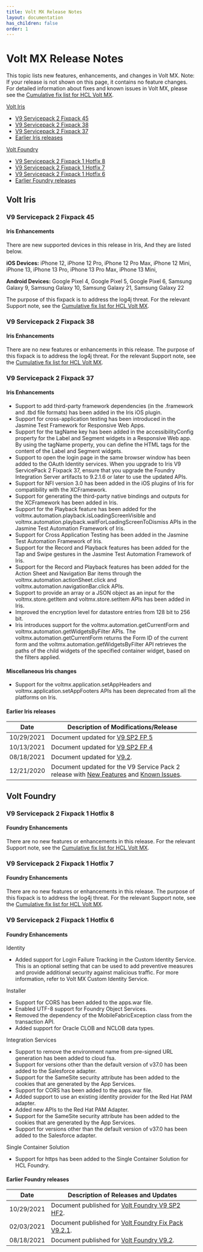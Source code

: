 ```yaml
---
title: Volt MX Release Notes
layout: documentation
has_children: false
order: 1
---
```


# Volt MX Release Notes

This topic lists new features, enhancements, and changes in Volt MX.
Note: If your release is not shown on this page, it contains no feature changes. For detailed information about fixes and known issues in Volt MX, please see the [Cumulative fix list for HCL Volt MX](https://support.hcltechsw.com/csm?id=kb_article&sysparm_article=KB0094476).

[Volt Iris](#volt-iris)
- [V9 Servicepack 2 Fixpack 45](#v9-servicepack-2-fixpack-45)
- [V9 Servicepack 2 Fixpack 38](#v9-servicepack-2-fixpack-38)
- [V9 Servicepack 2 Fixpack 37](#v9-servicepack-2-fixpack-37)
- [Earlier Iris releases](#earlier-iris-releases)

[Volt Foundry](#volt-foundry)

- [V9 Servicepack 2 Fixpack 1 Hotfix 8](#v9-servicepack-2-fixpack-1-hotfix-8)
- [V9 Servicepack 2 Fixpack 1 Hotfix 7](#v9-servicepack-2-fixpack-1-hotfix-7)
- [V9 Servicepack 2 Fixpack 1 Hotfix 6](#v9-servicepack-2-fixpack-1-hotfix-6)
- [Earlier Foundry releases](#earlier-foundry-releases)

## Volt Iris

### V9 Servicepack 2 Fixpack 45

#### Iris Enhancements

There are new supported devices in this release in Iris, And they are listed below.
<br />

**iOS Devices:**
        iPhone 12,
        iPhone 12 Pro,
        iPhone 12 Pro Max,
        iPhone 12 Mini,
        iPhone 13,
        iPhone 13 Pro,
        iPhone 13 Pro Max,
        iPhone 13 Mini,
        
**Android Devices:**
        Google Pixel 4,
        Google Pixel 5,
        Google Pixel 6,
        Samsung Galaxy 9,
        Samsung Galaxy 10,
        Samsung Galaxy 21,
        Samsung Galaxy 22

The purpose of this fixpack is to address the log4j threat. For the relevant Support note, see the [Cumulative fix list for HCL Volt MX](https://support.hcltechsw.com/csm?id=kb_article&sysparm_article=KB0094476).

### V9 Servicepack 2 Fixpack 38

#### Iris Enhancements

There are no new features or enhancements in this release. The purpose of this fixpack is to address the log4j threat. For the relevant Support note, see the [Cumulative fix list for HCL Volt MX](https://support.hcltechsw.com/csm?id=kb_article&sysparm_article=KB0094476).

### V9 Servicepack 2 Fixpack 37

#### Iris Enhancements

- Support to add third-party framework dependencies (in the .framework and .tbd file formats) has been added in the Iris iOS plugin.
- Support for cross-application testing has been introduced in the Jasmine Test Framework for Responsive Web Apps.
- Support for the tagName key has been added in the accessibilityConfig property for the Label and Segment widgets in a Responsive Web app. By using the tagName property, you can define the HTML tags for the content of the Label and Segment widgets.
- Support to open the login page in the same browser window has been added to the OAuth Identity services. When you upgrade to Iris V9 ServicePack 2 Fixpack 37, ensure that you upgrade the Foundry Integration Server artifacts to 9.2.1.6 or later to use the updated APIs.
- Support for NFI version 3.0 has been added in the iOS plugins of Iris for compatibility with the XCFramework.
- Support for generating the third-party native bindings and outputs for the XCFramework has been added in Iris.
- Support for the Playback feature has been added for the voltmx.automation.playback.isLoadingScreenVisible and voltmx.automation.playback.waitForLoadingScreenToDismiss APIs in the Jasmine Test Automation Framework of Iris.
- Support for Cross Application Testing has been added in the Jasmine Test Automation Framework of Iris.
- Support for the Record and Playback features has been added for the Tap and Swipe gestures in the Jasmine Test Automation Framework of Iris.
- Support for the Record and Playback features has been added for the Action Sheet and Navigation Bar items through the voltmx.automation.actionSheet.click and voltmx.automation.navigationBar.click APIs.
- Support to provide an array or a JSON object as an input for the voltmx.store.getItem and voltmx.store.setItem APIs has been added in Iris.
- Improved the encryption level for datastore entries from 128 bit to 256 bit.
- Iris introduces support for the voltmx.automation.getCurrentForm and voltmx.automation.getWidgetsByFilter APIs. The voltmx.automation.getCurrentForm returns the Form ID of the current form and the voltmx.automation.getWidgetsByFilter API retrieves the paths of the child widgets of the specified container widget, based on the filters applied.

#### Miscellaneous Iris changes

- Support for the voltmx.application.setAppHeaders and voltmx.application.setAppFooters APIs has been deprecated from all the platforms on Iris.

#### Earlier Iris releases

| **Date**   | **Description of Modifications/Release**                                                                                                                                                                                                       |
| ---------- | ---------------------------------------------------------------------------------------------------------------------------------------------------------------------------------------------------------------------------------------------- |
| 10/29/2021 | Document updated for [V9 SP2 FP 5](Iris/iris_rel_notes/Content/V9SP2FP5.html)                                                                                                                                                                  |
| 10/13/2021 | Document updated for [V9 SP2 FP 4](Iris/iris_rel_notes/Content/V9SP2FP4.html)                                                                                                                                                                  |
| 08/18/2021 | Document updated for [V9.2](Iris/iris_rel_notes/Content/V92.html).                                                                                                                                                                             |
| 12/21/2020 | Document updated for the V9 Service Pack 2 release with [New Features](Iris/iris_rel_notes/Content/V9SP2.html#new-features-and-enhancements-in-v9-service-pack-2) and [Known Issues](Iris/iris_rel_notes/Content/V9SP2_Known_Issues.html#top). |

<!--
| 10/28/2020 | 1.2 | Document updated for the release with [V9 SP1 FP 10](Iris/iris_rel_notes/Content/V9SP1.html#v9sp1-fixpack-10-features) release. |
| 08/24/2020 | 1.1 | Document updated for the V9 Service Pack 1 release with [New Features](Iris/iris_rel_notes/Content/V9SP1.html#new-features-and-enhancements-in-v9-service-pack-1) and [Known Issues](Iris/iris_rel_notes/Content/V9-SP1_Known_Issues.html#top). |
| 04/06/2020 | 1.0 | Document updated for the V9 release with [New Features](Iris/iris_rel_notes/Content/V9.html#new-features-and-enhancements-in-v9) and [Known Issues](Iris/iris_rel_notes/Content/V9_Known_Issues.html#limitations-and-known-issues-in-v9). |
-->

## Volt Foundry

### V9 Servicepack 2 Fixpack 1 Hotfix 8

#### Foundry Enhancements

There are no new features or enhancements in this release. For the relevant Support note, see the [Cumulative fix list for HCL Volt MX](https://support.hcltechsw.com/csm?id=kb_article&sysparm_article=KB0094476).

### V9 Servicepack 2 Fixpack 1 Hotfix 7

#### Foundry Enhancements

There are no new features or enhancements in this release. The purpose of this fixpack is to address the log4j threat. For the relevant Support note, see the [Cumulative fix list for HCL Volt MX](https://support.hcltechsw.com/csm?id=kb_article&sysparm_article=KB0094476).

### V9 Servicepack 2 Fixpack 1 Hotfix 6

#### Foundry Enhancements

Identity

- Added support for Login Failure Tracking in the Custom Identity Service. This is an optional setting that can be used to add preventive measures and provide additional security against malicious traffic. For more information, refer to Volt MX Custom Identity Service.

Installer

- Support for CORS has been added to the apps.war file.
- Enabled UTF-8 support for Foundry Object Services.
- Removed the dependency of the MobileFabricException class from the transaction API.
- Added support for Oracle CLOB and NCLOB data types.

Integration Services

- Support to remove the environment name from pre-signed URL generation has been added to cloud fsa.
- Support for versions other than the default version of v37.0 has been added to the Salesforce adapter.
- Support for the SameSite security attribute has been added to the cookies that are generated by the App Services.
- Support for CORS has been added to the apps.war file.
- Added support to use an existing identity provider for the Red Hat PAM adapter.
- Added new APIs to the Red Hat PAM Adapter.
- Support for the SameSite security attribute has been added to the cookies that are generated by the App Services.
- Support for versions other than the default version of v37.0 has been added to the Salesforce adapter.

Single Container Solution

- Support for https has been added to the Single Container Solution for HCL Foundry.

#### Earlier Foundry releases

| **Date**   | **Description of Releases and Updates**                                                                                       |
| ---------- | ----------------------------------------------------------------------------------------------------------------------------- |
| 10/29/2021 | Document published for [Volt Foundry V9 SP2 HF2](Foundry/voltmx_foundry_release_notes/Content/V9SP2HF2.html).                 |
| 02/03/2021 | Document published for [Volt Foundry Fix Pack V9.2.1](Foundry/voltmx_foundry_release_notes/Content/V9.2.1_New_Features.html). |
| 08/18/2021 | Document published for [Volt Foundry V9.2](Foundry/voltmx_foundry_release_notes/Content/V92.html).                            |

<!--| 12/18/2020 | 2.6 | Document published for [VoltMX Foundry Identity Service Hotfix V9.1.0.4](Foundry/voltmx_foundry_release_notes/Content/IntegrationHotFix9.1.0.4.html). |
| 10/17/2020 | 2.5 | Document published for [VoltMX Foundry Identity Service Hotfix V9.1.0.3](Foundry/voltmx_foundry_release_notes/Content/IdentityHotFix9.1.0.3.html). |
| 11/10/2020 | 2.4 | Document published for [VoltMX Foundry Integration Service Hotfix V9.0.1.1](Foundry/voltmx_foundry_release_notes/Content/IntegrationHotFix9.0.1.1.html). |
| 11/09/2020 | 2.3 | Document published for the following releases: <br><br>[VoltMX Foundry Integration Service Hotfix V9.1.0.3](Foundry/voltmx_foundry_release_notes/Content/IntegrationHotFix9.1.0.3.html) <br><br>[VoltMX Foundry Integration Service Hotfix V9.0.0.6](Foundry/voltmx_foundry_release_notes/Content/IntegrationHotFix9.0.0.6.html) |
| 10/23/2020 | 2.2 | Document published for [VoltMX Foundry Installer Hotfix 9.1.0.3 (On-Premises)](Foundry/voltmx_foundry_release_notes/Content/InstallerHotFix9.1.0.3.html). |
| 09/22/2020 | 2.1 | Document published for [](V9SP1_Main.html)[VoltMX Foundry Integration Service Hotfix V9.1.0.1](Foundry/voltmx_foundry_release_notes/Content/IntegrationHotFix9.1.0.1.html). |
| 08/24/2020 | 2.0 | Document published for [VoltMX Foundry V9 Service Pack 1](Foundry/voltmx_foundry_release_notes/Content/V9SP1_Main.html). |
| 07/13/2020 | 1.6 | Document published for [VoltMX Foundry Installer Fix Pack 9.0.1](Foundry/voltmx_foundry_release_notes/Content/V9.0.1_New_Features.html). |
| 06/22/2020 | 1.5 | Document published for [VoltMX Foundry Integration Service Hotfix V9.0.0.5](Foundry/voltmx_foundry_release_notes/Content/IntegrationHotFix9.0.0.5.html). |
| 05/21/2020 | 1.4 | Document published for [VoltMX Foundry Installer Hotfix 9.0.0.2 (On-Premises)](Foundry/voltmx_foundry_release_notes/Content/InstallerHotFix9.0.0.2.html). |
| 05/07/2020 | 1.3 | Document published for [VoltMX Foundry Integration Service Hotfic V9.0.0.4](Foundry/voltmx_foundry_release_notes/Content/IntegrationHotFix9.0.0.4.html). |
| 04/27/2020 | 1.2 | Document published to append [VoltMX Foundry V9 Known Issues on Console](Foundry/voltmx_foundry_release_notes/Content/V9_Knownissues.html#console). |
| 04/20/2020 | 1.1 | Document published for [VoltMX Foundry V9.0.0.1 on MS Azure](Foundry/voltmx_foundry_release_notes/Content/Azure9.0.0.1GA.html) release. |
| 04/06/2020 | 1.0 | Document published for [V9 GA](Foundry/voltmx_foundry_release_notes/Content/V9_Main.html) release. |
-->
